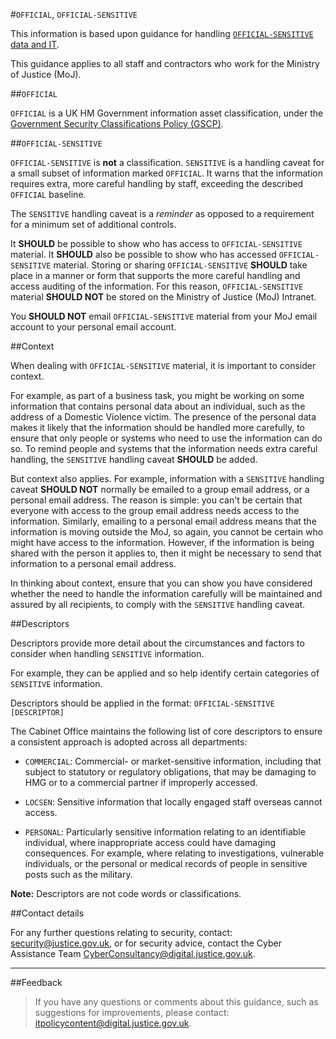 #`OFFICIAL`, `OFFICIAL-SENSITIVE`

This information is based upon guidance for handling [`OFFICIAL-SENSITIVE` data and IT](https://www.gov.uk/guidance/official-sensitive-data-and-it).

This guidance applies to all staff and contractors who work for the Ministry of Justice (MoJ).

##`OFFICIAL`

`OFFICIAL` is a UK HM Government information asset classification, under the [Government Security Classifications Policy (GSCP)](https://www.gov.uk/government/publications/government-security-classifications).

##`OFFICIAL-SENSITIVE`

`OFFICIAL-SENSITIVE` is **not** a classification. `SENSITIVE` is a handling caveat for a small subset of information marked `OFFICIAL`. It warns that the information requires extra, more careful handling by staff, exceeding the described `OFFICIAL` baseline.

The `SENSITIVE` handling caveat is a *reminder* as opposed to a requirement for a minimum set of additional controls.

It **SHOULD** be possible to show who has access to `OFFICIAL-SENSITIVE` material. It **SHOULD** also be possible to show who has accessed `OFFICIAL-SENSITIVE` material. Storing or sharing `OFFICIAL-SENSITIVE` **SHOULD** take place in a manner or form that supports the more careful handling and access auditing of the information. For this reason, `OFFICIAL-SENSITIVE` material **SHOULD NOT** be stored on the Ministry of Justice (MoJ) Intranet.

You **SHOULD NOT** email `OFFICIAL-SENSITIVE` material from your MoJ email account to your personal email account.

##Context

When dealing with `OFFICIAL-SENSITIVE` material, it is important to consider context.

For example, as part of a business task, you might be working on some information that contains personal data about an individual, such as the address of a Domestic Violence victim. The presence of the personal data makes it likely that the information should be handled more carefully, to ensure that only people or systems who need to use the information can do so. To remind people and systems that the information needs extra careful handling, the `SENSITIVE` handling caveat **SHOULD** be added.

But context also applies. For example, information with a `SENSITIVE` handling caveat **SHOULD NOT** normally be emailed to a group email address, or a personal email address. The reason is simple: you can't be certain that everyone with access to the group email address needs access to the information. Similarly, emailing to a personal email address means that the information is moving outside the MoJ, so again, you cannot be certain who might have access to the information. However, if the information is being shared with the person it applies to, then it might be necessary to send that information to a personal email address.

In thinking about context, ensure that you can show you have considered whether the need to handle the information carefully will be maintained and assured by all recipients, to comply with the `SENSITIVE` handling caveat.

##Descriptors

Descriptors provide more detail about the circumstances and factors to consider when handling `SENSITIVE` information.

For example, they can be applied and so help identify certain categories of `SENSITIVE` information.

Descriptors should be applied in the format: `OFFICIAL-SENSITIVE [DESCRIPTOR]`

The Cabinet Office maintains the following list of core descriptors to ensure a consistent approach is adopted across all departments:

* `COMMERCIAL`: Commercial- or market-sensitive information, including that subject to statutory or regulatory obligations, that may be damaging to HMG or to a commercial partner if improperly accessed.

* `LOCSEN`: Sensitive information that locally engaged staff overseas cannot access.

* `PERSONAL`: Particularly sensitive information relating to an identifiable individual, where inappropriate access could have damaging consequences. For example, where relating to investigations, vulnerable individuals, or the personal or medical records of people in sensitive posts such as the military.


**Note:** Descriptors are not code words or classifications.

##Contact details

For any further questions relating to security, contact: [security@justice.gov.uk](mailto:security@justice.gov.uk), or for security advice, contact the Cyber Assistance Team [CyberConsultancy@digital.justice.gov.uk](mailto:CyberConsultancy@digital.justice.gov.uk).

---

##Feedback

> If you have any questions or comments about this guidance, such as suggestions for improvements, please contact: [itpolicycontent@digital.justice.gov.uk](mailto:itpolicycontent@digital.justice.gov.uk).

